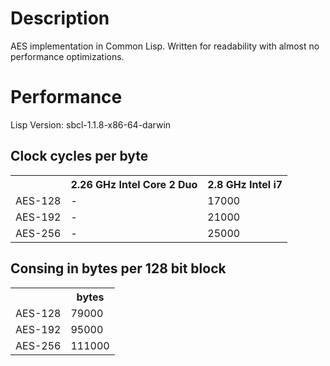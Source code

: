 # Description
AES implementation in Common Lisp.
Written for readability with almost no performance optimizations.

# Performance
Lisp Version: sbcl-1.1.8-x86-64-darwin

## Clock cycles per byte
<table>
<tr><th></th> <th>2.26 GHz Intel Core 2 Duo</th> <th>2.8 GHz Intel i7</th></tr>
<tr><td>AES-128</td> <td>-</td> <td>17000</td></tr>
<tr><td>AES-192</td> <td>-</td> <td>21000</td></tr>
<tr><td>AES-256</td> <td>-</td> <td>25000</td></tr>
</table>

## Consing in bytes per 128 bit block
<table>
<tr><th></th> <th>bytes</th></tr>
<tr><td>AES-128</td> <td>79000 </td></tr>
<tr><td>AES-192</td> <td>95000 </td></tr>
<tr><td>AES-256</td> <td>111000</td></tr>
</table>
